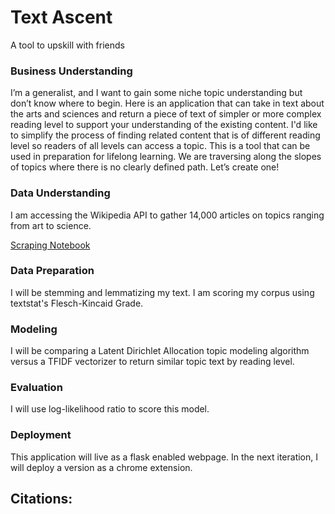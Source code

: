 # Text Ascent
A tool to upskill with friends

### Business Understanding
I’m a generalist, and I want to gain some niche topic understanding but don’t know where to begin. Here is an application that can take in text about the arts and sciences and return a piece of text of simpler or more complex reading level to support your understanding of the existing content. I'd like to simplify the process of finding related content that is of different reading level so readers of all levels can access a topic. This is a tool that can be used in preparation for lifelong learning. We are traversing along the slopes of topics where there is no clearly defined path. Let’s create one! 

### Data Understanding
I am accessing the Wikipedia API to gather 14,000 articles on topics ranging from art to science. 

[Scraping Notebook](scraping/scraping_notebook.ipynb)

### Data Preparation
I will be stemming and lemmatizing my text. I am scoring my corpus using textstat's Flesch-Kincaid Grade. 

### Modeling
I will be comparing a Latent Dirichlet Allocation topic modeling algorithm versus a TFIDF vectorizer to return similar topic text by reading level.

### Evaluation
I will use log-likelihood ratio to score this model. 

### Deployment 
This application will live as a flask enabled webpage. In the next iteration, I will deploy a version as a chrome extension. 

## Citations: 
